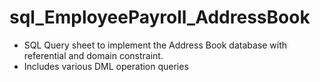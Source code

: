 # sql_EmployeePayroll_AddressBook

- SQL Query sheet to implement the Address Book database with referential and domain constraint.
- Includes various DML operation queries
